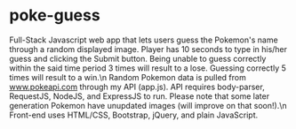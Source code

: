 # poke-guess
Full-Stack Javascript web app that lets users guess the Pokemon's name through a random displayed image. Player has 10 seconds to type in his/her guess and clicking the Submit button. Being unable to guess correctly within the said time period 3 times will result to a lose. Guessing correctly 5 times will result to a win.\n
Random Pokemon data is pulled from www.pokeapi.com through my API (app.js). API requires body-parser, RequestJS, NodeJS, and ExpressJS to run. Please note that some later generation Pokemon have unupdated images (will improve on that soon!).\n
Front-end uses HTML/CSS, Bootstrap, jQuery, and plain JavaScript.
